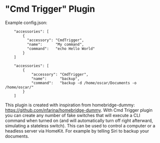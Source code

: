 
# "Cmd Trigger" Plugin

Example config.json:

```
    "accessories": [
        {
          "accessory": "CmdTrigger",
          "name":      "My command",
          "command":   "echo Hello World"
        }   
    ]

```

```
    "accessories": [
	    {
	        "accessory": "CmdTrigger",
	        "name":      "backup",
	        "command": 	 "backup -d /home/oscar/Documents -o /home/oscar/"
	    }
    ]
```

This plugin is created with inspiration from homebridge-dummy: https://github.com/nfarina/homebridge-dummy.
With Cmd Trigger plugin you can create any number of fake switches that will execute a CLI command when turned on (and will automatically turn off right afterward, simulating a stateless switch). This can be used to control a computer or a headless server via HomeKit. For example by telling Siri to backup your documents.





